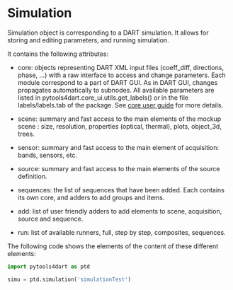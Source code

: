 # Simulation

Simulation object is corresponding to a DART simulation.
It allows for storing
and editing parameters, and running simulation.

It contains the following
attributes:

  - core: objects representing DART XML input files (coeff_diff,
directions, phase, ...) with a raw interface to access and change parameters.
Each module correspond to a part of DART GUI. As in DART GUI, changes propagates
automatically to subnodes. All available parameters are listed in
pytools4dart.core_ui.utils.get_labels() or in the file labels/labels.tab of the
package. See [core user guide](#core) for more details.

  - scene: summary and fast access to
the main elements of the mockup scene : size, resolution, properties (optical,
thermal), plots, object_3d, trees.

  - sensor: summary and fast access to the
main element of acquisition: bands, sensors, etc.

  - source: summary and fast
access to the main elements of the source definition.

  - sequences: the list
of sequences that have been added. Each contains its own core, and adders to add
groups and items.

  - add: list of user friendly adders to add elements to
scene, acquisition, source and sequence.

  - run: list of available runners,
full, step by step, composites, sequences.

The following code shows the elements of the content of these different elements:

```python
import pytools4dart as ptd

simu = ptd.simulation('simulationTest')

```
